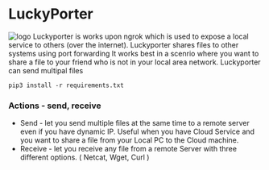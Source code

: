 # LuckyPorter
![logo](https://github.com/luckyporter/blob/master/assets/logo/logo.png)
Luckyporter is works upon ngrok which is used to expose a local service to others (over the internet). Luckyporter shares files to other systems using port forwarding
It works best in a scenrio where you want to share a file to your friend who is not in your local area network. Luckyporter can send multipal files 


```
pip3 install -r requirements.txt
```
### Actions - send, receive

* Send - let you send multiple files at the same time to a remote server even if you have dynamic IP. Useful when you have Cloud Service and you want to share a file from your Local PC to the Cloud machine.
* Receive - let you receive any file from a remote Server with three different options. ( Netcat, Wget, Curl )


